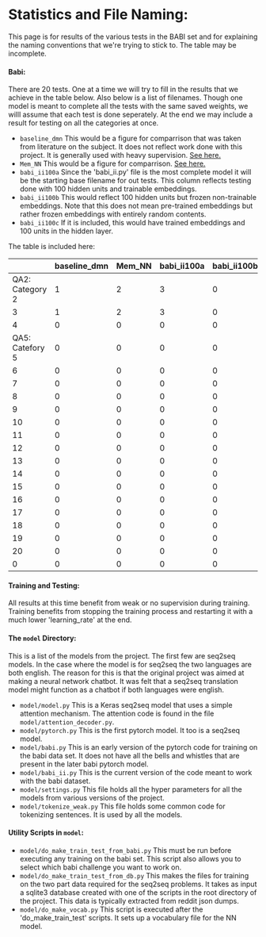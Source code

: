 # Statistics and File Naming:

This page is for results of the various tests in the BABI set and for explaining the naming conventions that we're trying to stick to. The  table may be incomplete.

#### Babi:
There are 20 tests. One at a time we will try to fill in the results that we achieve in the table below. Also below is a list of filenames. Though one model is meant to complete all the tests with the same saved weights, we willl assume that each test is done seperately. At the end we may include a result for testing on all the categories at once.

* `baseline_dmn` This would be a figure for comparrison that was taken from literature on the subject. It does not reflect work done with this project. It is generally used with heavy supervision. [See here.](https://arxiv.org/pdf/1506.07285.pdf)
* `Mem_NN` This would be a figure for comparrison. [See here.](https://yerevann.github.io/2016/02/05/implementing-dynamic-memory-networks/)
* `babi_ii100a` Since the 'babi_ii.py' file is the most complete model it will be the starting base filename for out tests. This column reflects testing done with 100 hidden units and trainable embeddings. 
* `babi_ii100b` This would reflect 100 hidden units but frozen non-trainable embeddings. Note that this does not mean pre-trained embeddings but rather frozen embeddings with entirely random contents.
* `babi_ii100c` If it is included, this would have trained embeddings and 100 units in the hidden layer.

The table is included here:

 |   | baseline_dmn | Mem_NN | babi_ii100a | babi_ii100b | babi_ii100c | babi | 
|-|-|-|-|-|-|-| 
 | QA2: Category 2 | 1 | 2 | 3 | 0 | 0 | 0 | 
 | 3 | 1 | 2 | 3 | 0 | 0 | 0 | 
 | 4 | 0 | 0 | 0 | 0 | 0 | 0 | 
 | QA5: Catefory 5 | 0 | 0 | 0 | 0 | 0 | 0 | 
 | 6 | 0 | 0 | 0 | 0 | 0 | 555 | 
 | 7 | 0 | 0 | 0 | 0 | 0 | 0 | 
 | 8 | 0 | 0 | 0 | 0 | 0 | 0 | 
 | 9 | 0 | 0 | 0 | 0 | 0 | 0 | 
 | 10 | 0 | 0 | 0 | 0 | 0 | 0 | 
 | 11 | 0 | 0 | 0 | 0 | 0 | 0 | 
 | 12 | 0 | 0 | 0 | 0 | 0 | 0 | 
 | 13 | 0 | 0 | 0 | 0 | 0 | 0 | 
 | 14 | 0 | 0 | 0 | 0 | 0 | 0 | 
 | 15 | 0 | 0 | 0 | 0 | 0 | 0 | 
 | 16 | 0 | 0 | 0 | 0 | 0 | 0 | 
 | 17 | 0 | 0 | 0 | 0 | 0 | 0 | 
 | 18 | 0 | 0 | 0 | 0 | 0 | 0 | 
 | 19 | 0 | 0 | 0 | 0 | 0 | 0 | 
 | 20 | 0 | 0 | 0 | 0 | 0 | 0 | 
 | 0 | 0 | 0 | 0 | 0 | 0 | 

#### Training and Testing:
All results at this time benefit from weak or no supervision during training.
Training benefits from stopping the training process and restarting it with a much lower 'learning_rate' at the end.

#### The `model` Directory:

This is a list of the models from the project. The first few are seq2seq models. In the case where the model is for seq2seq the two languages are both english. The reason for this is that the original project was aimed at making a neural network chatbot.
It was felt that a seq2seq translation model might function as a chatbot if both languages were english.
* `model/model.py` This is a Keras seq2seq model that uses a simple attention mechanism. The attention code is found in the file `model/attention_decoder.py`.
* `model/pytorch.py` This is the first pytorch model. It too is a seq2seq model. 
* `model/babi.py` This is an early version of the pytorch code for training on the babi data set. It does not have all the bells and whistles that are present in the later babi pytorch model.
* `model/babi_ii.py` This is the current version of the code meant to work with the babi dataset.
* `model/settings.py` This file holds all the hyper parameters for all the models from various versions of the project.
* `model/tokenize_weak.py` This file holds some common code for tokenizing sentences. It is used by all the models.

#### Utility Scripts in `model`:
* `model/do_make_train_test_from_babi.py` This must be run before executing any training on the babi set. This script also allows you to select which babi challenge you want to work on.
* `model/do_make_train_test_from_db.py` This makes the files for training on the two part data required for the seq2seq problems. It takes as input a sqlite3 database created with one of the scripts in the root directory of the project. This data is typically extracted from reddit json dumps.
* `model/do_make_vocab.py` This script is executed after the 'do_make_train_test' scripts. It sets up a vocabulary file for the NN model.